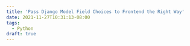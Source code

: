 ```yaml
---
title: 'Pass Django Model Field Choices to Frontend the Right Way'
date: 2021-11-27T10:31:13-08:00
tags:
  - Python
draft: true
---
```

